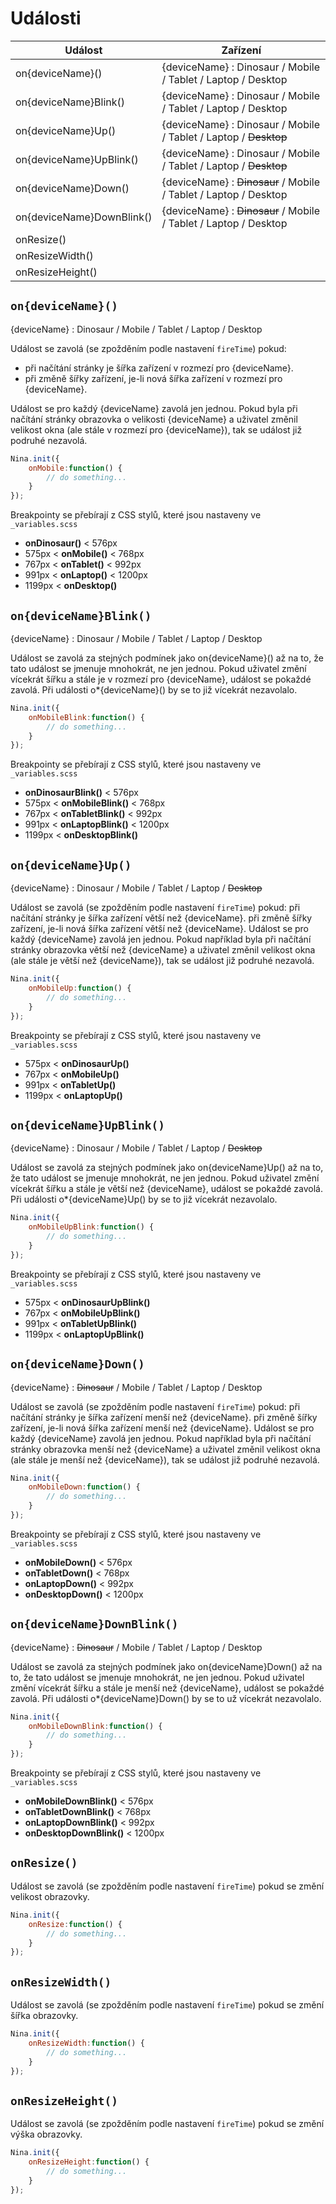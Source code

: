 # Události

| Událost | Zařízení |
 | ------------------------- | ---------------------------------------------------------------- |
 | on{deviceName}() | {deviceName} : Dinosaur / Mobile / Tablet / Laptop / Desktop |
 | on{deviceName}Blink() | {deviceName} : Dinosaur / Mobile / Tablet / Laptop / Desktop |
 | on{deviceName}Up() | {deviceName} : Dinosaur / Mobile / Tablet / Laptop / ~~Desktop~~ |
 | on{deviceName}UpBlink() | {deviceName} : Dinosaur / Mobile / Tablet / Laptop / ~~Desktop~~ |
 | on{deviceName}Down() | {deviceName} : ~~Dinosaur~~ / Mobile / Tablet / Laptop / Desktop |
 | on{deviceName}DownBlink() | {deviceName} : ~~Dinosaur~~ / Mobile / Tablet / Laptop / Desktop |
| onResize() |                                                                  |
| onResizeWidth() |                                                                  |
| onResizeHeight() |                                                                  |

## `on{deviceName}()`

{deviceName} : Dinosaur / Mobile / Tablet / Laptop / Desktop

Událost se zavolá (se zpožděním podle nastavení `fireTime`) pokud:
- při načítání stránky je šířka zařízení v rozmezí pro {deviceName}.
- při změně šířky zařízení, je-li nová šířka zařízení v rozmezí pro {deviceName}.

Událost se pro každý {deviceName} zavolá jen jednou. Pokud byla při načítání stránky obrazovka o velikosti {deviceName} a uživatel změnil velikost okna (ale stále v rozmezí pro {deviceName}), tak se událost již podruhé nezavolá.

```javascript
Nina.init({
    onMobile:function() {
        // do something...
    }
});
```

Breakpointy se přebírají z CSS stylů, které jsou nastaveny ve `_variables.scss`

- **onDinosaur()** \< 576px
- 575px \< **onMobile()** \< 768px
- 767px \< **onTablet()** \< 992px
- 991px \< **onLaptop()** \< 1200px
- 1199px \< **onDesktop()**

## `on{deviceName}Blink()`

{deviceName} : Dinosaur / Mobile / Tablet / Laptop / Desktop

Událost se zavolá za stejných podmínek jako on{deviceName}() až na to, že tato událost se jmenuje mnohokrát, ne jen jednou. Pokud uživatel změní vícekrát šířku a stále je v rozmezí pro {deviceName}, událost se pokaždé zavolá. Při události o\*{deviceName}() by se to již vícekrát nezavolalo.

```javascript
Nina.init({
    onMobileBlink:function() {
        // do something...
    }
});
```

Breakpointy se přebírají z CSS stylů, které jsou nastaveny ve `_variables.scss`

- **onDinosaurBlink()** \< 576px
- 575px \< **onMobileBlink()** \< 768px
- 767px \< **onTabletBlink()** \< 992px
- 991px \< **onLaptopBlink()** \< 1200px
- 1199px \< **onDesktopBlink()**

## `on{deviceName}Up()`

{deviceName} : Dinosaur / Mobile / Tablet / Laptop / ~~Desktop~~

Událost se zavolá (se zpožděním podle nastavení `fireTime`) pokud: při načítání stránky je šířka zařízení větší než {deviceName}. při změně šířky zařízení, je-li nová šířka zařízení větší než {deviceName}. Událost se pro každý {deviceName} zavolá jen jednou. Pokud například byla při načítání stránky obrazovka větší než {deviceName} a uživatel změnil velikost okna (ale stále je větší než {deviceName}), tak se událost již podruhé nezavolá.

```javascript
Nina.init({
    onMobileUp:function() {
        // do something...
    }
});
```

Breakpointy se přebírají z CSS stylů, které jsou nastaveny ve `_variables.scss`

- 575px \< **onDinosaurUp()**
- 767px \< **onMobileUp()**
- 991px \< **onTabletUp()**
- 1199px \< **onLaptopUp()**

## `on{deviceName}UpBlink()`

{deviceName} : Dinosaur / Mobile / Tablet / Laptop / ~~Desktop~~

Událost se zavolá za stejných podmínek jako on{deviceName}Up() až na to, že tato událost se jmenuje mnohokrát, ne jen jednou. Pokud uživatel změní vícekrát šířku a stále je větší než {deviceName}, událost se pokaždé zavolá. Při události o\*{deviceName}Up() by se to již vícekrát nezavolalo.

```javascript
Nina.init({
    onMobileUpBlink:function() {
        // do something...
    }
});
```

Breakpointy se přebírají z CSS stylů, které jsou nastaveny ve `_variables.scss`

- 575px \< **onDinosaurUpBlink()**
- 767px \< **onMobileUpBlink()**
- 991px \< **onTabletUpBlink()**
- 1199px \< **onLaptopUpBlink()**

## `on{deviceName}Down()`

{deviceName} : ~~Dinosaur~~ / Mobile / Tablet / Laptop / Desktop

Událost se zavolá (se zpožděním podle nastavení `fireTime`) pokud: při načítání stránky je šířka zařízení menší než {deviceName}. při změně šířky zařízení, je-li nová šířka zařízení menší než {deviceName}. Událost se pro každý {deviceName} zavolá jen jednou. Pokud například byla při načítání stránky obrazovka menší než {deviceName} a uživatel změnil velikost okna (ale stále je menší než {deviceName}), tak se událost již podruhé nezavolá.

```javascript
Nina.init({
    onMobileDown:function() {
        // do something...
    }
});
```

Breakpointy se přebírají z CSS stylů, které jsou nastaveny ve `_variables.scss`

- **onMobileDown()** \< 576px
- **onTabletDown()** \< 768px
- **onLaptopDown()** \< 992px
- **onDesktopDown()** \< 1200px

## `on{deviceName}DownBlink()`

{deviceName} : ~~Dinosaur~~ / Mobile / Tablet / Laptop / Desktop

Událost se zavolá za stejných podmínek jako on{deviceName}Down() až na to, že tato událost se jmenuje mnohokrát, ne jen jednou. Pokud uživatel změní vícekrát šířku a stále je menší než {deviceName}, událost se pokaždé zavolá. Při události o\*{deviceName}Down() by se to už vícekrát nezavolalo.

```javascript
Nina.init({
    onMobileDownBlink:function() {
        // do something...
    }
});
```

Breakpointy se přebírají z CSS stylů, které jsou nastaveny ve `_variables.scss`

- **onMobileDownBlink()** \< 576px
- **onTabletDownBlink()** \< 768px
- **onLaptopDownBlink()** \< 992px
- **onDesktopDownBlink()** \< 1200px

## `onResize()`

Událost se zavolá (se zpožděním podle nastavení `fireTime`) pokud se změní velikost obrazovky.

```javascript
Nina.init({
    onResize:function() {
        // do something...
    }
});
```

## `onResizeWidth()`

Událost se zavolá (se zpožděním podle nastavení `fireTime`) pokud se změní šířka obrazovky.

```javascript
Nina.init({
    onResizeWidth:function() {
        // do something...
    }
});
```

## `onResizeHeight()`

Událost se zavolá (se zpožděním podle nastavení `fireTime`) pokud se změní výška obrazovky.

```javascript
Nina.init({
    onResizeHeight:function() {
        // do something...
    }
});
```
